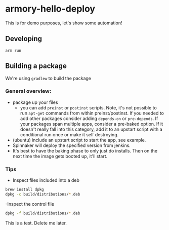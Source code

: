 # armory-hello-deploy

This is for demo purposes, let's show some automation!


## Developing
`arm run`


## Building a package
We're using `gradlew` to build the package


### General overview:
- package up your files
    - you can add `preinst` or `postinst` scripts. Note, it's not possible to run
    `apt-get` commands from within preinst/postinst. If you needed to add other packages
    consider adding `depends-on` or `pre-depends`. If your packages span multiple apps, consider a
    pre-baked option. If it doesn't really fall into this category, add it to an upstart script with a
    conditional run once or make it self destroying.
- (ubuntu) include an upstart script to start the app, see example.
- Spinnaker will deploy the specified version from jenkins.
- It's best to have the baking phase to only just do installs. Then on the next time the
image gets booted up, it'll start.


### Tips
- Inspect files included into a deb
```bash
brew install dpkg
dpkg -c build/distributions/*.deb
```

-Inspect the control file
```bash
dpkg -f build/distributions/*.deb
```

This is a test.  Delete me later.

